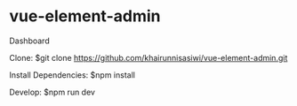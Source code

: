 # vue-element-admin
Dashboard

Clone:
$git clone https://github.com/khairunnisasiwi/vue-element-admin.git

Install Dependencies:
$npm install

Develop:
$npm run dev
